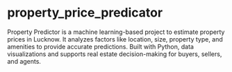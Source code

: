 # property_price_predicator
 Property Predictor is a machine learning-based project to estimate property prices in Lucknow. It analyzes factors like location, size, property type, and amenities to provide accurate predictions. Built with Python, data visualizations and supports real estate decision-making for buyers, sellers, and agents.
